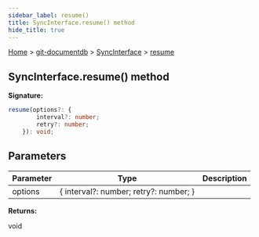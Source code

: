 ```yaml
---
sidebar_label: resume()
title: SyncInterface.resume() method
hide_title: true
---
```


[Home](./index.md) &gt; [git-documentdb](./git-documentdb.md) &gt; [SyncInterface](./git-documentdb.syncinterface.md) &gt; [resume](./git-documentdb.syncinterface.resume.md)

## SyncInterface.resume() method

<b>Signature:</b>

```typescript
resume(options?: {
        interval?: number;
        retry?: number;
    }): void;
```

## Parameters

|  Parameter | Type | Description |
|  --- | --- | --- |
|  options | { interval?: number; retry?: number; } |  |

<b>Returns:</b>

void

